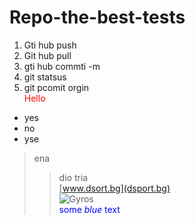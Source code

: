 # Repo-the-best-tests
1. Gti hub push
2. Git hub pull
3. gti hub commti -m
4. git statsus
5. git pcomit orgin  
<span style="color:red">Hello</span>  
- yes
- no
- yse  
> ena   
>> dio 
> tria  
[www.dsort.bg](dsport.bg)  
![Gyros](https://thumbs.dreamstime.com/z/greek-gyros-pita-chopped-pork-meat-onion-tzatziki-sauce-greek-gyros-pita-chopped-meat-onion-tzatziki-sauce-125294342.jpg)  
<span style="color:blue">some *blue* text</span>
